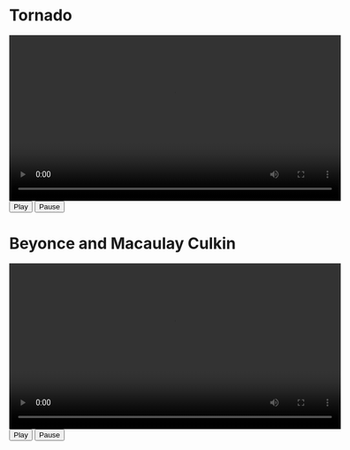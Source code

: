 
<!DOCTYPE html>
<html lang="en">
<head>
  <meta charset="UTF-8">
  <meta name="viewport" content="width=device-width, initial-scale=1.0">
  <title>AI Videos</title>
</head>
<body>
  <h1>Tornado</h1>

  <!-- Video element -->
  <video id="myVideo" width="600" controls>
    <source src="333923407231242244.mp4" type="video/mp4">
    Your browser does not support the video tag.
  </video>

  <!-- Buttons to control the video -->
  <br>
  <button onclick="playVideo()">Play</button>
  <button onclick="pauseVideo()">Pause</button>


<h1>Beyonce and Macaulay Culkin   </h1>
  <!-- Video element 2 -->
  <video id="myVideo_2" width="600" controls>
    <source src="333735085892505603.mp4" type="video/mp4">
    Your browser does not support the video tag.
  </video>

  <!-- Buttons to control the video -->
  <br>
  <button onclick="playVideo_2()">Play</button>
  <button onclick="pauseVideo_2()">Pause</button>








  

  <script>
    // Get the video element
    const video = document.getElementById('myVideo');

    // Function to play the video
    function playVideo() {
      video.play();
    }

    // Function to pause the video
    function pauseVideo() {
      video.pause();
    }

    // Function to play the video
    function playVideo_2() {
      video.play();
    }

    // Function to pause the video
    function pauseVideo_2() {
      video.pause();
    }




    
  </script>
</body>
</html>
